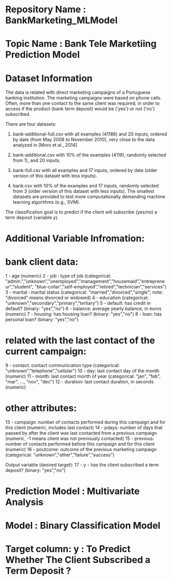 # Repository Name : BankMarketing_MLModel

# Topic Name : Bank Tele Marketiing Prediction Model

# Dataset Information

The data is related with direct marketing campaigns of a Portuguese banking institution. The marketing campaigns were based on phone calls. Often, more than one contact to the same client was required, in order to access if the product (bank term deposit) would be ('yes') or not ('no') subscribed. 

There are four datasets: 
1) bank-additional-full.csv with all examples (41188) and 20 inputs, ordered by date (from May 2008 to November 2010), very close to the data analyzed in [Moro et al., 2014]

2) bank-additional.csv with 10% of the examples (4119), randomly selected from 1), and 20 inputs.

3) bank-full.csv with all examples and 17 inputs, ordered by date (older version of this dataset with less inputs). 

4) bank.csv with 10% of the examples and 17 inputs, randomly selected from 3 (older version of this dataset with less inputs). 
The smallest datasets are provided to test more computationally demanding machine learning algorithms (e.g., SVM). 

The classification goal is to predict if the client will subscribe (yes/no) a term deposit (variable y).

# Additional Variable Infromation:

   # bank client data:

   1 - age (numeric)
   2 - job : type of job (categorical: "admin.","unknown","unemployed","management","housemaid","entrepreneur","student",
                                       "blue-collar","self-employed","retired","technician","services") 
   3 - marital : marital status (categorical: "married","divorced","single"; note: "divorced" means divorced or widowed)
   4 - education (categorical: "unknown","secondary","primary","tertiary")
   5 - default: has credit in default? (binary: "yes","no")
   6 - balance: average yearly balance, in euros (numeric) 
   7 - housing: has housing loan? (binary: "yes","no")
   8 - loan: has personal loan? (binary: "yes","no")

   # related with the last contact of the current campaign:

   9 - contact: contact communication type (categorical: "unknown","telephone","cellular") 
  10 - day: last contact day of the month (numeric)
  11 - month: last contact month of year (categorical: "jan", "feb", "mar", ..., "nov", "dec")
  12 - duration: last contact duration, in seconds (numeric)

   # other attributes:
   
  13 - campaign: number of contacts performed during this campaign and for this client (numeric, includes last contact)
  14 - pdays: number of days that passed by after the client was last contacted from a previous campaign (numeric, -1 means client was not previously contacted)
  15 - previous: number of contacts performed before this campaign and for this client (numeric)
  16 - poutcome: outcome of the previous marketing campaign (categorical: "unknown","other","failure","success")

  Output variable (desired target):
  17 - y - has the client subscribed a term deposit? (binary: "yes","no")

# Prediction Model : Multivariate Analysis

# Model : Binary Classification Model

# Target column: y : To Predict Whether The Client Subscribed a Term Deposit ?